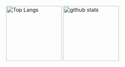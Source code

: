 <p align="left"> 
  <img alt="Top Langs" height="150px" src="https://github-readme-stats.vercel.app/api/top-langs/?username=wozitto&count_private=true&layout=compact&show_icons=true&theme=highcontrast" />
  <img alt="github stats" height="150px" src="https://github-readme-stats.vercel.app/api?username=wozitto&count_private=true&theme=highcontrast&show_icons=ture" />
</p>
